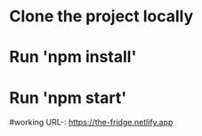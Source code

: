 # Clone the project locally
# Run 'npm install'
# Run 'npm start' 

#working URL-: https://the-fridge.netlify.app

